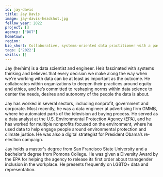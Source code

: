 ```yaml
---
id: jay-davis
title: Jay Davis
image: jay-davis-headshot.jpg
fellow_year: 2022
project: []
agency: ["DOT"]
hometown: 
region: 
bio_short: Collaborative, systems-oriented data practitioner with a passion for equity and ethics.
tags: ['2022']
skills: []
---
```


Jay (he/him) is a data scientist and engineer. He’s fascinated with systems thinking and believes that every decision we make along the way when we're working with data can be at least as important as the outcome. He collaborates within organizations to deepen their practices around equity and ethics, and he’s committed to reshaping norms within data science to center the needs, desires and autonomy of the people the data is about. 

Jay has worked in several sectors, including nonprofit, government and corporate. Most recently, he was a data engineer at advertising firm GMMB, where he automated parts of the television ad buying process. He served as a data analyst at the U.S. Environmental Protection Agency (EPA), and he has worked for multiple nonprofits focused on the environment, where he used data to help engage people around environmental protection and climate justice. He was also a digital strategist for President Obama’s re-election campaign. 

Jay holds a master's degree from San Francisco State University and a bachelor's degree from Pomona College. He was given a Diversity Award by the EPA for helping the agency to release its first order about transgender inclusion in the workplace. He presents frequently on LGBTQ+ data and representation.
